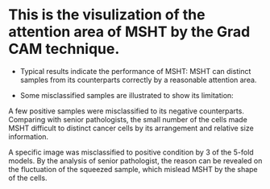 # This is the visulization of the attention area of MSHT by the Grad CAM technique.

* Typical results indicate the performance of MSHT: MSHT can distinct samples from its counterparts correctly by a reasonable attention area.

* Some misclassified samples are illustrated to show its limitation:

A few positive samples were misclassified to its negative counterparts.  Comparing with senior pathologists, the small number of the cells made MSHT difficult to distinct cancer cells by its arrangement and relative size information. 

A specific image was misclassified to positive condition by 3 of the 5-fold models. By the analysis of senior pathologist, the reason can be revealed on the fluctuation of the squeezed sample, which mislead MSHT by the shape of the cells.
